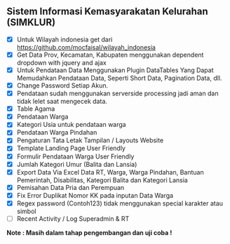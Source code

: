 ## Sistem Informasi Kemasyarakatan Kelurahan (SIMKLUR)

- [x] Untuk Wilayah indonesia get dari https://github.com/mocfaisal/wilayah_indonesia
- [x] Get Data Prov, Kecamatan, Kabupaten menggunakan dependent dropdown with jquery and ajax
- [x] Untuk Pendataan Data Menggunakan Plugin DataTables Yang Dapat Memudahkan Pendataan Data, Seperti Short Data, Pagination Data, dll.
- [x] Change Password Setiap Akun.
- [x] Pendataan sudah menggunakan serverside processing jadi aman dan tidak lelet saat mengecek data.
- [x] Table Agama
- [x] Pendataan Warga 
- [x] Kategori Usia untuk pendataan warga
- [x] Pendataan Warga Pindahan
- [x] Pengaturan Tata Letak Tampilan / Layouts Website
- [x] Template Landing Page User Friendly
- [x] Formulir Pendataan Warga User Friendly
- [x] Jumlah Kategori Umur (Balita dan Lansia)
- [x] Export Data Via Excel Data RT, Warga, Warga Pindahan, Bantuan Pemerintah, Disabilitas, Kategori Balita dan Kategori Lansia
- [x] Pemisahan Data Pria dan Perempuan
- [x] Fix Error Duplikat Nomor KK pada inputan Data Warga
- [x] Regex password (Contoh123) tidak menggunakan special karakter atau simbol
- [ ] Recent Activity / Log Superadmin & RT

<b>Note<b/> : Masih dalam tahap pengembangan dan uji coba !
